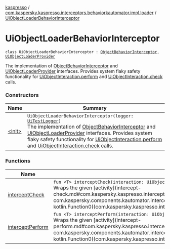 [kaspresso](../../index.md) / [com.kaspersky.kaspresso.interceptors.behaviorkautomator.impl.loader](../index.md) / [UiObjectLoaderBehaviorInterceptor](./index.md)

# UiObjectLoaderBehaviorInterceptor

`class UiObjectLoaderBehaviorInterceptor : `[`ObjectBehaviorInterceptor`](../../com.kaspersky.kaspresso.interceptors.behaviorkautomator/-object-behavior-interceptor.md)`, `[`UiObjectLoaderProvider`](../../com.kaspersky.kaspresso.uiobjectloader/-ui-object-loader-provider/index.md)

The implementation of [ObjectBehaviorInterceptor](../../com.kaspersky.kaspresso.interceptors.behaviorkautomator/-object-behavior-interceptor.md) and [UiObjectLoaderProvider](../../com.kaspersky.kaspresso.uiobjectloader/-ui-object-loader-provider/index.md) interfaces.
Provides system flaky safety functionality for [UiObjectInteraction.perform](#) and [UiObjectInteraction.check](#) calls.

### Constructors

| Name | Summary |
|---|---|
| [&lt;init&gt;](-init-.md) | `UiObjectLoaderBehaviorInterceptor(logger: `[`UiTestLogger`](../../com.kaspersky.kaspresso.logger/-ui-test-logger.md)`)`<br>The implementation of [ObjectBehaviorInterceptor](../../com.kaspersky.kaspresso.interceptors.behaviorkautomator/-object-behavior-interceptor.md) and [UiObjectLoaderProvider](../../com.kaspersky.kaspresso.uiobjectloader/-ui-object-loader-provider/index.md) interfaces. Provides system flaky safety functionality for [UiObjectInteraction.perform](#) and [UiObjectInteraction.check](#) calls. |

### Functions

| Name | Summary |
|---|---|
| [interceptCheck](intercept-check.md) | `fun <T> interceptCheck(interaction: UiObjectInteraction, assertion: UiObjectAssertion, activity: () -> `[`T`](intercept-check.md#T)`): `[`T`](intercept-check.md#T)<br>Wraps the given [activity](intercept-check.md#com.kaspersky.kaspresso.interceptors.behaviorkautomator.impl.loader.UiObjectLoaderBehaviorInterceptor$interceptCheck(com.kaspersky.components.kautomator.intercept.interaction.UiObjectInteraction, com.kaspersky.components.kautomator.intercept.operation.UiOperation((androidx.test.uiautomator.UiObject2)), kotlin.Function0((com.kaspersky.kaspresso.interceptors.behaviorkautomator.impl.loader.UiObjectLoaderBehaviorInterceptor.interceptCheck.T)))/activity) invocation with the UiObject2 repeated loading. |
| [interceptPerform](intercept-perform.md) | `fun <T> interceptPerform(interaction: UiObjectInteraction, action: UiObjectAction, activity: () -> `[`T`](intercept-perform.md#T)`): `[`T`](intercept-perform.md#T)<br>Wraps the given [activity](intercept-perform.md#com.kaspersky.kaspresso.interceptors.behaviorkautomator.impl.loader.UiObjectLoaderBehaviorInterceptor$interceptPerform(com.kaspersky.components.kautomator.intercept.interaction.UiObjectInteraction, com.kaspersky.components.kautomator.intercept.operation.UiOperation((androidx.test.uiautomator.UiObject2)), kotlin.Function0((com.kaspersky.kaspresso.interceptors.behaviorkautomator.impl.loader.UiObjectLoaderBehaviorInterceptor.interceptPerform.T)))/activity) invocation with the UiObject2 repeated loading. |

